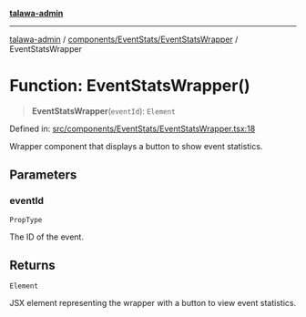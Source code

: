 [**talawa-admin**](../../../../README.md)

***

[talawa-admin](../../../../README.md) / [components/EventStats/EventStatsWrapper](../README.md) / EventStatsWrapper

# Function: EventStatsWrapper()

> **EventStatsWrapper**(`eventId`): `Element`

Defined in: [src/components/EventStats/EventStatsWrapper.tsx:18](https://github.com/gautam-divyanshu/talawa-admin/blob/619e831a8e34de2906df3277eb6df8b5309fb2fc/src/components/EventStats/EventStatsWrapper.tsx#L18)

Wrapper component that displays a button to show event statistics.

## Parameters

### eventId

`PropType`

The ID of the event.

## Returns

`Element`

JSX element representing the wrapper with a button to view event statistics.
